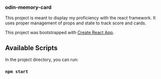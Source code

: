### odin-memory-card

This project is meant to display my proficiency with the react 
framework. It uses proper management of props and state to track score and cards. 

This project was bootstrapped with [Create React App](https://github.com/facebook/create-react-app).

## Available Scripts

In the project directory, you can run:

### `npm start`

